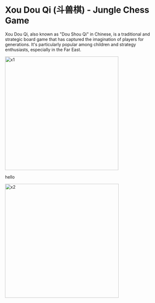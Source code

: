 # Xou Dou Qi (斗兽棋) - Jungle Chess Game

Xou Dou Qi, also known as "Dou Shou Qi" in Chinese, is a traditional and strategic board game that has captured the imagination of players for generations. It's particularly popular among children and strategy enthusiasts, especially in the Far East.

<img width="374" alt="x1" src="https://github.com/hamzaae/XouDouQi/assets/127529925/6fca395c-8165-4a13-95d8-150ee6e8fc28">

hello

<img width="375" alt="x2" src="https://github.com/HananeNadi/XouDouQi/assets/127529925/94d1fdae-8444-47aa-81b2-254fb0ec76d5">
